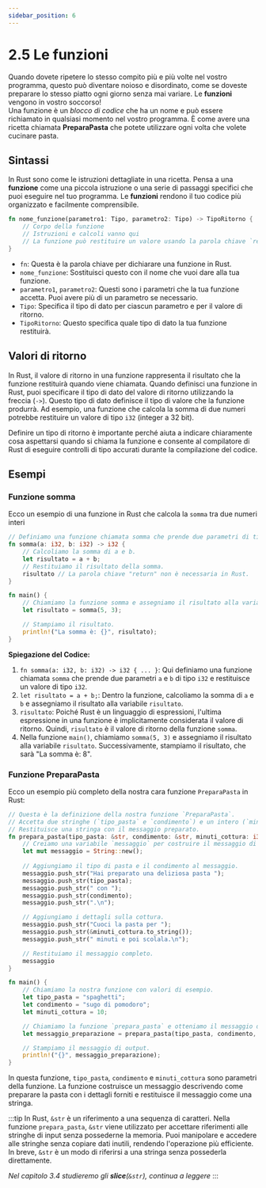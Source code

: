 ```yaml
---
sidebar_position: 6
---
```

# 2.5 Le funzioni
Quando dovete ripetere lo stesso compito più e più volte nel vostro programma, questo può diventare noioso e disordinato, come se doveste preparare lo stesso piatto ogni giorno senza mai variare. Le **funzioni** vengono in vostro soccorso!  
Una funzione è un *blocco di codice* che ha un nome e può essere richiamato in qualsiasi momento nel vostro programma. È come avere una ricetta chiamata **PreparaPasta** che potete utilizzare ogni volta che volete cucinare pasta. 

## Sintassi
In Rust sono come le istruzioni dettagliate in una ricetta. Pensa a una **funzione** come una piccola istruzione o una serie di passaggi specifici che puoi eseguire nel tuo programma. Le **funzioni** rendono il tuo codice più organizzato e facilmente comprensibile. 

```rust
fn nome_funzione(parametro1: Tipo, parametro2: Tipo) -> TipoRitorno {
    // Corpo della funzione
    // Istruzioni e calcoli vanno qui
    // La funzione può restituire un valore usando la parola chiave `return`
}
```

- `fn`: Questa è la parola chiave per dichiarare una funzione in Rust.
- `nome_funzione`: Sostituisci questo con il nome che vuoi dare alla tua funzione.
- `parametro1`, `parametro2`: Questi sono i parametri che la tua funzione accetta. Puoi avere più di un parametro se necessario.
- `Tipo`: Specifica il tipo di dato per ciascun parametro e per il valore di ritorno.
- `TipoRitorno`: Questo specifica quale tipo di dato la tua funzione restituirà.


## Valori di ritorno 
In Rust, il valore di ritorno in una funzione rappresenta il risultato che la funzione restituirà quando viene chiamata. Quando definisci una funzione in Rust, puoi specificare il tipo di dato del valore di ritorno utilizzando la freccia (`->`). Questo tipo di dato definisce il tipo di valore che la funzione produrrà. Ad esempio, una funzione che calcola la somma di due numeri potrebbe restituire un valore di tipo `i32` (integer a 32 bit).

Definire un tipo di ritorno è importante perché aiuta a indicare chiaramente cosa aspettarsi quando si chiama la funzione e consente al compilatore di Rust di eseguire controlli di tipo accurati durante la compilazione del codice.

## Esempi
### Funzione somma
Ecco un esempio di una funzione in Rust che calcola la `somma` tra due numeri interi

```rust
// Definiamo una funzione chiamata somma che prende due parametri di tipo i32 e restituisce un i32.
fn somma(a: i32, b: i32) -> i32 {
    // Calcoliamo la somma di a e b.
    let risultato = a + b;
    // Restituiamo il risultato della somma.
    risultato // La parola chiave "return" non è necessaria in Rust.
}

fn main() {
    // Chiamiamo la funzione somma e assegniamo il risultato alla variabile risultato.
    let risultato = somma(5, 3);

    // Stampiamo il risultato.
    println!("La somma è: {}", risultato);
}
```

**Spiegazione del Codice:**
1. `fn somma(a: i32, b: i32) -> i32 { ... }`: Qui definiamo una funzione chiamata `somma` che prende due parametri `a` e `b` di tipo `i32` e restituisce un valore di tipo `i32`.
2. `let risultato = a + b;`: Dentro la funzione, calcoliamo la somma di `a` e `b` e assegniamo il risultato alla variabile `risultato`.
3. `risultato`: Poiché Rust è un linguaggio di espressioni, l'ultima espressione in una funzione è implicitamente considerata il valore di ritorno. Quindi, `risultato` è il valore di ritorno della funzione `somma`.
4. Nella funzione `main()`, chiamiamo `somma(5, 3)` e assegniamo il risultato alla variabile `risultato`. Successivamente, stampiamo il risultato, che sarà "La somma è: 8".

### Funzione PreparaPasta
Ecco un esempio più completo della nostra cara funzione `PreparaPasta` in Rust:

```rust
// Questa è la definizione della nostra funzione `PreparaPasta`.
// Accetta due stringhe (`tipo_pasta` e `condimento`) e un intero (`minuti_cottura`).
// Restituisce una stringa con il messaggio preparato.
fn prepara_pasta(tipo_pasta: &str, condimento: &str, minuti_cottura: i32) -> String {
    // Creiamo una variabile `messaggio` per costruire il messaggio di output.
    let mut messaggio = String::new();
    
    // Aggiungiamo il tipo di pasta e il condimento al messaggio.
    messaggio.push_str("Hai preparato una deliziosa pasta ");
    messaggio.push_str(tipo_pasta);
    messaggio.push_str(" con ");
    messaggio.push_str(condimento);
    messaggio.push_str(".\n");

    // Aggiungiamo i dettagli sulla cottura.
    messaggio.push_str("Cuoci la pasta per ");
    messaggio.push_str(&minuti_cottura.to_string());
    messaggio.push_str(" minuti e poi scolala.\n");

    // Restituiamo il messaggio completo.
    messaggio
}

fn main() {
    // Chiamiamo la nostra funzione con valori di esempio.
    let tipo_pasta = "spaghetti";
    let condimento = "sugo di pomodoro";
    let minuti_cottura = 10;

    // Chiamiamo la funzione `prepara_pasta` e otteniamo il messaggio di output.
    let messaggio_preparazione = prepara_pasta(tipo_pasta, condimento, minuti_cottura);

    // Stampiamo il messaggio di output.
    println!("{}", messaggio_preparazione);
}
```

In questa funzione, `tipo_pasta`, `condimento` e `minuti_cottura` sono parametri della funzione. La funzione costruisce un messaggio descrivendo come preparare la pasta con i dettagli forniti e restituisce il messaggio come una stringa.

:::tip
In Rust, `&str` è un riferimento a una sequenza di caratteri. Nella funzione `prepara_pasta`, `&str` viene utilizzato per accettare riferimenti alle stringhe di input senza possederne la memoria. Puoi manipolare e accedere alle stringhe senza copiare dati inutili, rendendo l'operazione più efficiente. In breve, `&str` è un modo di riferirsi a una stringa senza possederla direttamente.

*Nel capitolo 3.4 studieremo gli **slice**(`&str`), continua a leggere*
:::